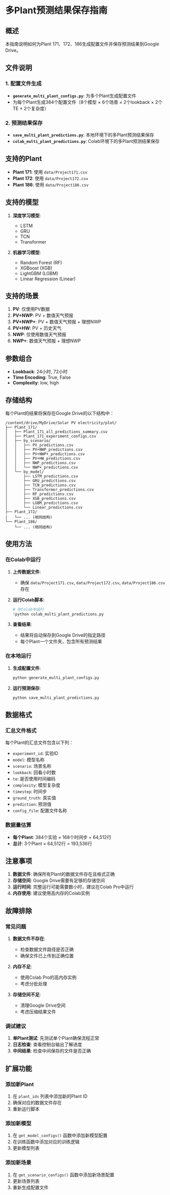 # 多Plant预测结果保存指南

## 概述

本指南说明如何为Plant 171、172、186生成配置文件并保存预测结果到Google Drive。

## 文件说明

### 1. 配置文件生成
- **`generate_multi_plant_configs.py`**: 为多个Plant生成配置文件
- 为每个Plant生成384个配置文件（8个模型 × 6个场景 × 2个lookback × 2个TE × 2个复杂度）

### 2. 预测结果保存
- **`save_multi_plant_predictions.py`**: 本地环境下的多Plant预测结果保存
- **`colab_multi_plant_predictions.py`**: Colab环境下的多Plant预测结果保存

## 支持的Plant

- **Plant 171**: 使用 `data/Project171.csv`
- **Plant 172**: 使用 `data/Project172.csv`  
- **Plant 186**: 使用 `data/Project186.csv`

## 支持的模型

1. **深度学习模型**:
   - LSTM
   - GRU
   - TCN
   - Transformer

2. **机器学习模型**:
   - Random Forest (RF)
   - XGBoost (XGB)
   - LightGBM (LGBM)
   - Linear Regression (Linear)

## 支持的场景

1. **PV**: 仅使用PV数据
2. **PV+NWP**: PV + 数值天气预报
3. **PV+NWP+**: PV + 数值天气预报 + 理想NWP
4. **PV+HW**: PV + 历史天气
5. **NWP**: 仅使用数值天气预报
6. **NWP+**: 数值天气预报 + 理想NWP

## 参数组合

- **Lookback**: 24小时, 72小时
- **Time Encoding**: True, False
- **Complexity**: low, high

## 存储结构

每个Plant的结果将保存在Google Drive的以下结构中：

```
/content/drive/MyDrive/Solar PV electricity/plot/
├── Plant_171/
│   ├── Plant_171_all_predictions_summary.csv
│   ├── Plant_171_experiment_configs.csv
│   ├── by_scenario/
│   │   ├── PV_predictions.csv
│   │   ├── PV+NWP_predictions.csv
│   │   ├── PV+NWP+_predictions.csv
│   │   ├── PV+HW_predictions.csv
│   │   ├── NWP_predictions.csv
│   │   └── NWP+_predictions.csv
│   └── by_model/
│       ├── LSTM_predictions.csv
│       ├── GRU_predictions.csv
│       ├── TCN_predictions.csv
│       ├── Transformer_predictions.csv
│       ├── RF_predictions.csv
│       ├── XGB_predictions.csv
│       ├── LGBM_predictions.csv
│       └── Linear_predictions.csv
├── Plant_172/
│   └── ... (相同结构)
└── Plant_186/
    └── ... (相同结构)
```

## 使用方法

### 在Colab中运行

1. **上传数据文件**:
   - 确保 `data/Project171.csv`, `data/Project172.csv`, `data/Project186.csv` 存在

2. **运行Colab脚本**:
   ```python
   # 在Colab中运行
   !python colab_multi_plant_predictions.py
   ```

3. **查看结果**:
   - 结果将自动保存到Google Drive的指定路径
   - 每个Plant一个文件夹，包含所有预测结果

### 在本地运行

1. **生成配置文件**:
   ```bash
   python generate_multi_plant_configs.py
   ```

2. **运行预测保存**:
   ```bash
   python save_multi_plant_predictions.py
   ```

## 数据格式

### 汇总文件格式
每个Plant的汇总文件包含以下列：
- `experiment_id`: 实验ID
- `model`: 模型名称
- `scenario`: 场景名称
- `lookback`: 回看小时数
- `te`: 是否使用时间编码
- `complexity`: 模型复杂度
- `timestep`: 时间步
- `ground_truth`: 真实值
- `prediction`: 预测值
- `config_file`: 配置文件名称

### 数据量估算
- **每个Plant**: 384个实验 × 168个时间步 = 64,512行
- **总计**: 3个Plant × 64,512行 = 193,536行

## 注意事项

1. **数据文件**: 确保所有Plant的数据文件存在且格式正确
2. **存储空间**: Google Drive需要有足够的存储空间
3. **运行时间**: 完整运行可能需要数小时，建议在Colab Pro中运行
4. **内存使用**: 建议使用高内存的Colab实例

## 故障排除

### 常见问题

1. **数据文件不存在**:
   - 检查数据文件路径是否正确
   - 确保文件已上传到正确位置

2. **内存不足**:
   - 使用Colab Pro的高内存实例
   - 考虑分批处理

3. **存储空间不足**:
   - 清理Google Drive空间
   - 考虑压缩结果文件

### 调试建议

1. **单Plant测试**: 先测试单个Plant确保流程正常
2. **日志检查**: 查看控制台输出了解进度
3. **中间结果**: 检查中间保存的文件是否正确

## 扩展功能

### 添加新Plant
1. 在 `plant_ids` 列表中添加新的Plant ID
2. 确保对应的数据文件存在
3. 重新运行脚本

### 添加新模型
1. 在 `get_model_configs()` 函数中添加新模型配置
2. 在训练函数中添加对应的训练逻辑
3. 更新模型列表

### 添加新场景
1. 在 `get_scenario_configs()` 函数中添加新场景配置
2. 更新场景列表
3. 重新生成配置文件
